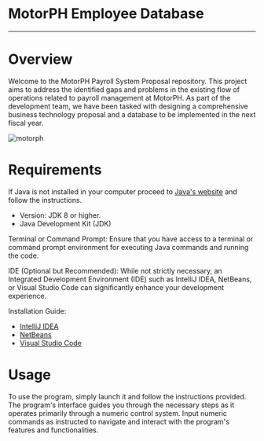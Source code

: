 # MotorPH Employee Database
---
# Overview

Welcome to the MotorPH Payroll System Proposal repository. This project aims to address the identified gaps and problems in the existing flow of operations related to payroll management at MotorPH. As part of the development team, we have been tasked with designing a comprehensive business technology proposal and a database to be implemented in the next fiscal year.

![motorph](https://github.com/eliakimset/MO-IT101-Group-2/assets/162069953/f4fe341e-1160-4e78-bd46-c7ba80093b35)

# Requirements
If Java is not installed in your computer proceed to [Java's website](https://www.oracle.com/ph/java/technologies/downloads/#java21) and follow the instructions.
- Version: JDK 8 or higher.
- Java Development Kit (JDK)

Terminal or Command Prompt:
Ensure that you have access to a terminal or command prompt environment for executing Java commands and running the code.


IDE (Optional but Recommended):
While not strictly necessary, an Integrated Development Environment (IDE) such as IntelliJ IDEA, NetBeans, or Visual Studio Code can significantly enhance your development experience.


Installation Guide:
- [IntelliJ IDEA](https://www.jetbrains.com/idea/download/?section=windows)
- [NetBeans](https://netbeans.apache.org/front/main/download/nb21/)
- [Visual Studio Code](https://code.visualstudio.com/download)

# Usage
To use the program, simply launch it and follow the instructions provided. The program's interface guides you through the necessary steps as it operates primarily through a numeric control system. Input numeric commands as instructed to navigate and interact with the program's features and functionalities.

